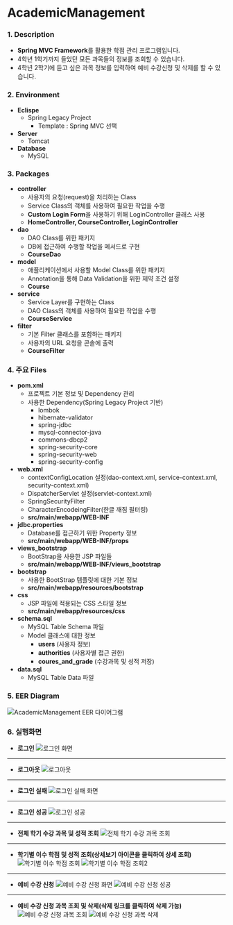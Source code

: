# AcademicManagement

### **1. Description**
* **Spring MVC Framework**를 활용한 학점 관리 프로그램입니다.
* 4학년 1학기까지 들었던 모든 과목들의 정보를 조회할 수 있습니다.
* 4학년 2학기에 듣고 싶은 과목 정보를 입력하여 예비 수강신청 및 삭제를 할 수 있습니다.


### **2. Environment**
* **Eclispe**
  + Spring Legacy Project
    - Template : Spring MVC 선택
* **Server**
  + Tomcat
* **Database**
  + MySQL
  
  
### **3. Packages**
* **controller**
  + 사용자의 요청(request)을 처리하는 Class
  + Service Class의 객체를 사용하여 필요한 작업을 수행
  + **Custom Login Form**을 사용하기 위해 LoginController 클래스 사용
  + **HomeController, CourseController, LoginController**
* **dao**
  + DAO Class를 위한 패키지
  + DB에 접근하여 수행할 작업을 메서드로 구현
  + **CourseDao**
* **model**
  + 애플리케이션에서 사용할 Model Class를 위한 패키지
  + Annotation을 통해 Data Validation을 위한 제약 조건 설정
  + **Course**
* **service**
  + Service Layer를 구현하는 Class
  + DAO Class의 객체를 사용하여 필요한 작업을 수행
  + **CourseService**
* **filter**
  + 기본 Filter 클래스를 포함하는 패키지
  + 사용자의 URL 요청을 콘솔에 출력
  + **CourseFilter**


### **4. 주요 Files**
* **pom.xml**
  + 프로젝트 기본 정보 및 Dependency 관리
  + 사용한 Dependency(Spring Legacy Project 기반)
    - lombok
    - hibernate-validator
    - spring-jdbc
    - mysql-connector-java
    - commons-dbcp2
    - spring-security-core
    - spring-security-web
    - spring-security-config
* **web.xml**
  + contextConfigLocation 설정(dao-context.xml, service-context.xml, security-context.xml)
  + DispatcherServlet 설정(servlet-context.xml)
  + SpringSecurityFilter
  + CharacterEncodeingFilter(한글 깨짐 필터링)
  + **src/main/webapp/WEB-INF**
* **jdbc.properties**
  + Database를 접근하기 위한 Property 정보
  + **src/main/webapp/WEB-INF/props**
* **views_bootstrap**
  + BootStrap을 사용한 JSP 파일들
  + **src/main/webapp/WEB-INF/views_bootstrap**
* **bootstrap**
  + 사용한 BootStrap 템플릿에 대한 기본 정보
  + **src/main/webapp/resources/bootstrap**
* **css**
  + JSP 파일에 적용되는 CSS 스타일 정보
  + **src/main/webapp/resources/css**
* **schema.sql**
  + MySQL Table Schema 파일
  + Model 클래스에 대한 정보
    - **users** (사용자 정보)
    - **authorities** (사용자별 접근 권한)
    - **coures_and_grade** (수강과목 및 성적 저장)
* **data.sql**
  + MySQL Table Data 파일


### **5. EER Diagram**
![AcademicManagement EER 다이어그램](https://user-images.githubusercontent.com/70512325/146889889-3e675bf1-4547-46cf-b7fc-246e656f2031.png)


### **6. 실행화면**
* **로그인**
![로그인 화면](https://user-images.githubusercontent.com/70512325/144036965-58b92e32-da3c-4a5d-8784-007d15a99550.png)
---

* **로그아웃**
![로그아웃](https://user-images.githubusercontent.com/70512325/144038979-dc8899a0-fa60-464f-928e-4209abc99ae7.png)
---

* **로그인 실패**
![로그인 실패 화면](https://user-images.githubusercontent.com/70512325/144038922-e78b7859-dd87-483a-87e7-3df9db5b9d8c.png)
---

* **로그인 성공**
![로그인 성공](https://user-images.githubusercontent.com/70512325/144039259-ba5c5bc2-ea40-4e2e-9b99-8d4056cc1f77.png)
---

* **전체 학기 수강 과목 및 성적 조회**
![전체 학기 수강 과목 조회](https://user-images.githubusercontent.com/70512325/144039529-04d2b2e1-d955-4b25-9dc2-6c644141502a.png)
---

* **학기별 이수 학점 및 성적 조회(상세보기 아이콘을 클릭하여 상세 조회)**
![학기별 이수 학점 조회](https://user-images.githubusercontent.com/70512325/144039561-4bef2a13-b3fe-467a-80e5-f9435d0194d7.png)
![학기별 이수 학점 조회2](https://user-images.githubusercontent.com/70512325/144039568-ec448cff-e3f2-4fa8-af04-6ef3aeab5a75.png)
---

* **예비 수강 신청**
![예비 수강 신청 화면](https://user-images.githubusercontent.com/70512325/144039609-1f837b47-9191-499c-83af-2899f1c8ea9f.png)
![예비 수강 신청 성공](https://user-images.githubusercontent.com/70512325/144039619-b8cc516d-d842-476d-b5ae-8044ad048793.png)
---

* **예비 수강 신청 과목 조회 및 삭제(삭제 링크를 클릭하여 삭제 가능)**
![예비 수강 신청 과목 조회](https://user-images.githubusercontent.com/70512325/144039651-e94c124a-22fb-414d-ba39-3d2f55e0ca5e.png)
![예비 수강 신청 과목 삭제](https://user-images.githubusercontent.com/70512325/144039658-57c62478-b6f0-4b7e-b83a-bc21a6a782f6.png)
